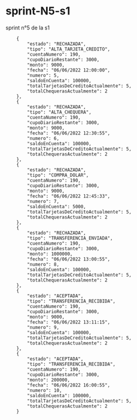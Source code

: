 # sprint-N5-s1
sprint n°5 de la s1

        {
            "estado": "RECHAZADA",
            "tipo": "ALTA_TARJETA_CREDITO",
            "cuentaNumero": 190,
            "cupoDiarioRestante": 3000,
            "monto": 9000,
            "fecha": "06/06/2022 12:00:00",
            "numero": 5,
            "saldoEnCuenta": 100000,
            "totalTarjetasDeCreditoActualmente": 5,
            "totalChequerasActualmente": 2
        },
        {
            "estado": "RECHAZADA",
            "tipo": "ALTA_CHEQUERA",
            "cuentaNumero": 190,
            "cupoDiarioRestante": 3000,
            "monto": 9000,
            "fecha": "06/06/2022 12:30:55",
            "numero": 6,
            "saldoEnCuenta": 100000,
            "totalTarjetasDeCreditoActualmente": 5,
            "totalChequerasActualmente": 2
        },
        {
            "estado": "RECHAZADA",
            "tipo": "COMPRA_DOLAR",
            "cuentaNumero": 190,
            "cupoDiarioRestante": 3000,
            "monto": 9000,
            "fecha": "06/06/2022 12:45:33",
            "numero": 7,
            "saldoEnCuenta": 5000,
            "totalTarjetasDeCreditoActualmente": 5,
            "totalChequerasActualmente": 2
        },
        {
            "estado": "RECHAZADA",
            "tipo": "TRANSFERENCIA_ENVIADA",
            "cuentaNumero": 190,
            "cupoDiarioRestante": 3000,
            "monto": 1000000,
            "fecha": "06/06/2022 13:00:55",
            "numero": 8,
            "saldoEnCuenta": 100000,
            "totalTarjetasDeCreditoActualmente": 5,
            "totalChequerasActualmente": 2
        },
        {
            "estado": "ACEPTADA",
            "tipo": "TRANSFERENCIA_RECIBIDA",
            "cuentaNumero": 190,
            "cupoDiarioRestante": 3000,
            "monto": 9000,
            "fecha": "06/06/2022 13:11:15",
            "numero": 9,
            "saldoEnCuenta": 100000,
            "totalTarjetasDeCreditoActualmente": 5,
            "totalChequerasActualmente": 2
        },
        {
            "estado": "ACEPTADA",
            "tipo": "TRANSFERENCIA_RECIBIDA",
            "cuentaNumero": 190,
            "cupoDiarioRestante": 3000,
            "monto": 200000,
            "fecha": "06/06/2022 16:00:55",
            "numero": 10,
            "saldoEnCuenta": 100000,
            "totalTarjetasDeCreditoActualmente": 5,
            "totalChequerasActualmente": 2
        }